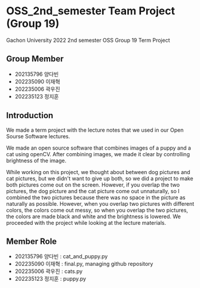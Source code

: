 # OSS_2nd_semester Team Project (Group 19)
Gachon University 2022 2nd semester OSS Group 19 Term Project

## Group Member
* 202135796 양다빈
* 202235090 이재혁
* 202235006 곽우진
* 202235123 정지훈

## Introduction
We made a term project with the lecture notes that we used in our Open Sourse Software lectures.

We made an open source software that combines images of a puppy and a cat using openCV.
After combining images, we made it clear by controlling brightness of the image.

While working on this project, we thought about between dog pictures and cat pictures, but we didn't want to give up both, so we did a project to make both pictures come out on the screen. However, if you overlap the two pictures, the dog picture and the cat picture come out unnaturally, so I combined the two pictures because there was no space in the picture as naturally as possible. However, when you overlap two pictures with different colors, the colors come out messy, so when you overlap the two pictures, the colors are made black and white and the brightness is lowered. We proceeded with the project while looking at the lecture materials.

## Member Role
* 202135796 양다빈 : cat_and_puppy.py
* 202235090 이재혁 : final.py, managing github repository
* 202235006 곽우진 : cats.py
* 202235123 정지훈 : puppy.py
